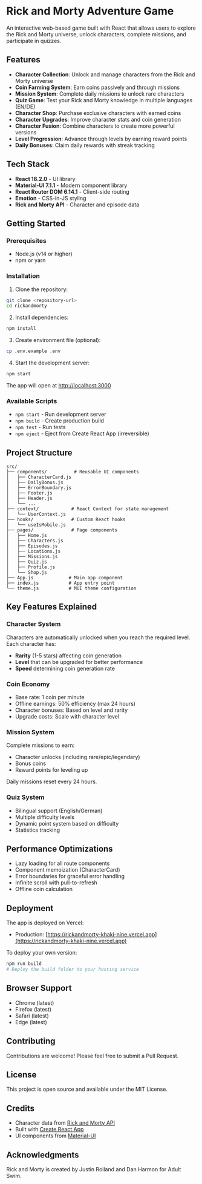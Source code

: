 # Rick and Morty Adventure Game

An interactive web-based game built with React that allows users to explore the Rick and Morty universe, unlock characters, complete missions, and participate in quizzes.

## Features

- **Character Collection**: Unlock and manage characters from the Rick and Morty universe
- **Coin Farming System**: Earn coins passively and through missions
- **Mission System**: Complete daily missions to unlock rare characters
- **Quiz Game**: Test your Rick and Morty knowledge in multiple languages (EN/DE)
- **Character Shop**: Purchase exclusive characters with earned coins
- **Character Upgrades**: Improve character stats and coin generation
- **Character Fusion**: Combine characters to create more powerful versions
- **Level Progression**: Advance through levels by earning reward points
- **Daily Bonuses**: Claim daily rewards with streak tracking

## Tech Stack

- **React 18.2.0** - UI library
- **Material-UI 7.1.1** - Modern component library
- **React Router DOM 6.14.1** - Client-side routing
- **Emotion** - CSS-in-JS styling
- **Rick and Morty API** - Character and episode data

## Getting Started

### Prerequisites

- Node.js (v14 or higher)
- npm or yarn

### Installation

1. Clone the repository:
```bash
git clone <repository-url>
cd rickandmorty
```

2. Install dependencies:
```bash
npm install
```

3. Create environment file (optional):
```bash
cp .env.example .env
```

4. Start the development server:
```bash
npm start
```

The app will open at [http://localhost:3000](http://localhost:3000)

### Available Scripts

- `npm start` - Run development server
- `npm build` - Create production build
- `npm test` - Run tests
- `npm eject` - Eject from Create React App (irreversible)

## Project Structure

```
src/
├── components/          # Reusable UI components
│   ├── CharacterCard.js
│   ├── DailyBonus.js
│   ├── ErrorBoundary.js
│   ├── Footer.js
│   ├── Header.js
│   └── ...
├── context/            # React Context for state management
│   └── UserContext.js
├── hooks/              # Custom React hooks
│   └── useIsMobile.js
├── pages/              # Page components
│   ├── Home.js
│   ├── Characters.js
│   ├── Episodes.js
│   ├── Locations.js
│   ├── Missions.js
│   ├── Quiz.js
│   ├── Profile.js
│   └── Shop.js
├── App.js             # Main app component
├── index.js           # App entry point
└── theme.js           # MUI theme configuration
```

## Key Features Explained

### Character System

Characters are automatically unlocked when you reach the required level. Each character has:
- **Rarity** (1-5 stars) affecting coin generation
- **Level** that can be upgraded for better performance
- **Speed** determining coin generation rate

### Coin Economy

- Base rate: 1 coin per minute
- Offline earnings: 50% efficiency (max 24 hours)
- Character bonuses: Based on level and rarity
- Upgrade costs: Scale with character level

### Mission System

Complete missions to earn:
- Character unlocks (including rare/epic/legendary)
- Bonus coins
- Reward points for leveling up

Daily missions reset every 24 hours.

### Quiz System

- Bilingual support (English/German)
- Multiple difficulty levels
- Dynamic point system based on difficulty
- Statistics tracking

## Performance Optimizations

- Lazy loading for all route components
- Component memoization (CharacterCard)
- Error boundaries for graceful error handling
- Infinite scroll with pull-to-refresh
- Offline coin calculation

## Deployment

The app is deployed on Vercel:
- Production: [https://rickandmorty-khaki-nine.vercel.app](https://rickandmorty-khaki-nine.vercel.app)

To deploy your own version:

```bash
npm run build
# Deploy the build folder to your hosting service
```

## Browser Support

- Chrome (latest)
- Firefox (latest)
- Safari (latest)
- Edge (latest)

## Contributing

Contributions are welcome! Please feel free to submit a Pull Request.

## License

This project is open source and available under the MIT License.

## Credits

- Character data from [Rick and Morty API](https://rickandmortyapi.com/)
- Built with [Create React App](https://create-react-app.dev/)
- UI components from [Material-UI](https://mui.com/)

## Acknowledgments

Rick and Morty is created by Justin Roiland and Dan Harmon for Adult Swim.
